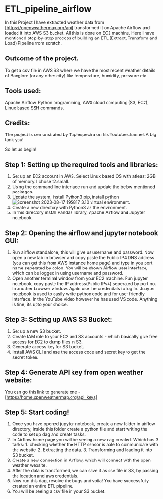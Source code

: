 # ETL_pipeline_airflow
In this Project I have extracted weather data from [https://openweathermap.org/api] transformed it on Apache Airflow and loaded it into AWS S3 bucket. All this is done on EC2 machine.
Here I have mentioned step-by-step process of building an ETL (Extract, Transform and Load) Pipeline from scratch. 

## Outcome of the project.
To get a csv file in AWS S3 where we have the most recent weather details of Banglore (or any other city) like temperature, humidity, pressure etc.

## Tools used:
Apache Airflow, Python programming,
AWS cloud computing (S3, EC2),
Linux based SSH commands.

## Credits:
The project is demonstrated by Tuplespectra on his Youtube channel. A big tank you!

So let us begin!

## Step 1: Setting up the required tools and libraries:
1. Set up an EC2 account in AWS. Select Linux based OS with atleast 2GB of memory. I chose t2.small.
2. Using the command line interface run and update the below mentioned packages.
3. Update the system, install Python3 pip, install python![Screenshot 2023-08-17 195817](https://github.com/lordchan/ETL_pipeline_airflow/assets/65250505/f97da785-f12d-4a00-8b53-84cf91ab16dd)
3.10 virtual environment.
4. Create a new directory with Python3 as the environment.
5. In this directory install Pandas library, Apache Airflow and Jupyter notebook.
## Step 2: Opening the airflow and jupyter notebook GUI:
1.  Run airflow standalone, this will give us username and password. Now open a new tab in browser and copy paste the Public IP4 DNS address (you can get this from AWS instance home page) and type in you port name seperated by colon. You will be shown Airflow user interface, which can be logged in using username and password.
2.  Open another terminal window from your EC2 machine. Run jupyter notebook, copy paste the IP address(Public IPv4) seperated by port no. in another browser window. Again use the credentials to log in. Jupyter notebook is used to easily write python code and for user friendly interface. In the YouTube video however he has used VS code. Anything is fine, its upto your choice.
## Step 3: Setting up AWS S3 Bucket:
1. Set up a new S3 bucket.
2. Create IAM role to your EC2 and S3 accounts - which basically give free access for EC2 to dump files in S3.
3. Generate access key for S3 bucket.
4. Install AWS CLI and use the access code and secret key to get the secret token.
## Step 4: Generate API key from open weather website: 
You can go this link to generate one - [https://home.openweathermap.org/api_keys]
## Step 5: Start coding!
1.  Once you have opened jupyter notebook, create a new folder in airflow directory, inside this folder create a python file and start writing the code to set up dag and create tasks.
2.  In Airflow home page you will be seeing a new dag created. Which has 3 tasks: 1. checking whether the HTTP sensor is able to communicate with the website. 2. Extracting the data. 3. Transforming and loading it into S3 bucket.
3.  Create a new connection in Airflow, which will connect with the open weather website.
4.  After the data is transformed, we can save it as csv file in S3, by passing the location and aws credentials.
5.  Now run this dag, resolve the bugs and voila! You have successfully created an entire ETL pipeline.
6.  You will be seeing a csv file in your S3 bucket.

